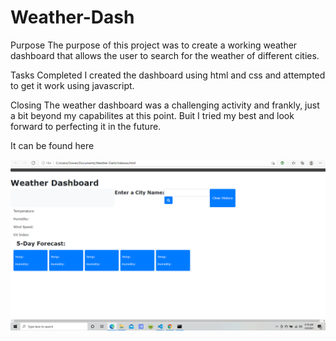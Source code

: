 # Weather-Dash



Purpose
The purpose of this project was to create a working weather 
dashboard that allows the user to search for the weather 
of different cities.

Tasks Completed
I created the dashboard using html and css and attempted
to get it work using javascript.


Closing
The weather dashboard was a challenging activity and frankly,
just a bit beyond my capabilites at this point. Buit I tried 
my best and look forward to perfecting it in the future. 



It can be found here

<a href = "//rgivens21.github.io/Weather-Dash/">


<img src="Weather.png">